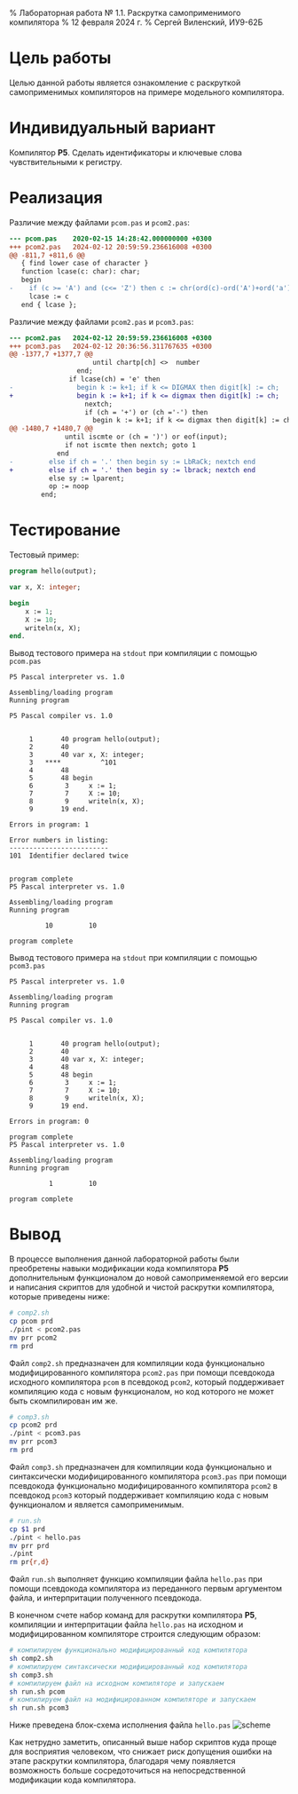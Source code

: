% Лабораторная работа № 1.1. Раскрутка самоприменимого компилятора
% 12 февраля 2024 г.
% Сергей Виленский, ИУ9-62Б

# Цель работы
Целью данной работы является ознакомление
с раскруткой самоприменимых компиляторов
на примере модельного компилятора.


# Индивидуальный вариант
Компилятор **P5**. Сделать идентификаторы и
ключевые слова чувствительными к регистру.


# Реализация

Различие между файлами `pcom.pas` и `pcom2.pas`:

```diff
--- pcom.pas	2020-02-15 14:28:42.000000000 +0300
+++ pcom2.pas	2024-02-12 20:59:59.236616008 +0300
@@ -811,7 +811,6 @@
   { find lower case of character }
   function lcase(c: char): char;
   begin
-    if (c >= 'A') and (c<= 'Z') then c := chr(ord(c)-ord('A')+ord('a'));
     lcase := c
   end { lcase };
```

Различие между файлами `pcom2.pas` и `pcom3.pas`:

```diff
--- pcom2.pas	2024-02-12 20:59:59.236616008 +0300
+++ pcom3.pas	2024-02-12 20:36:56.311767635 +0300
@@ -1377,7 +1377,7 @@
                     until chartp[ch] <>  number
                 end;
               if lcase(ch) = 'e' then
-                begin k := k+1; if k <= DIGMAX then digit[k] := ch;
+                begin k := k+1; if k <= digmax then digit[k] := ch;
                   nextch;
                   if (ch = '+') or (ch ='-') then
                     begin k := k+1; if k <= digmax then digit[k] := ch;
@@ -1480,7 +1480,7 @@
              until iscmte or (ch = ')') or eof(input);
              if not iscmte then nextch; goto 1
            end
-         else if ch = '.' then begin sy := LbRaCk; nextch end
+         else if ch = '.' then begin sy := lbrack; nextch end
          else sy := lparent;
          op := noop
        end;
```

# Тестирование

Тестовый пример:

```pascal
program hello(output);

var x, X: integer;

begin
    x := 1;
    X := 10;
    writeln(x, X);
end.
```

Вывод тестового примера на `stdout` при компиляции с
помощью `pcom.pas`

```
P5 Pascal interpreter vs. 1.0

Assembling/loading program
Running program

P5 Pascal compiler vs. 1.0


     1       40 program hello(output);
     2       40
     3       40 var x, X: integer;
     3   ****          ^101
     4       48
     5       48 begin
     6        3     x := 1;
     7        7     X := 10;
     8        9     writeln(x, X);
     9       19 end.

Errors in program: 1

Error numbers in listing:
-------------------------
101  Identifier declared twice


program complete
P5 Pascal interpreter vs. 1.0

Assembling/loading program
Running program

         10         10

program complete
```

Вывод тестового примера на `stdout` при компиляции с
помощью `pcom3.pas`

```
P5 Pascal interpreter vs. 1.0

Assembling/loading program
Running program

P5 Pascal compiler vs. 1.0


     1       40 program hello(output);
     2       40
     3       40 var x, X: integer;
     4       48
     5       48 begin
     6        3     x := 1;
     7        7     X := 10;
     8        9     writeln(x, X);
     9       19 end.

Errors in program: 0

program complete
P5 Pascal interpreter vs. 1.0

Assembling/loading program
Running program

          1         10

program complete
```

# Вывод
В процессе выполнения данной лабораторной работы
были преобретены навыки модификации кода компилятора **P5**
дополнительным функционалом до новой самоприменяемой его
версии и написания скриптов для удобной и чистой раскрутки
компилятора, которые приведены ниже:

```bash
# comp2.sh
cp pcom prd
./pint < pcom2.pas
mv prr pcom2
rm prd
```
Файл `comp2.sh` предназначен для компиляции кода
функционально модифицированного компилятора `pcom2.pas` при
помощи псевдокода исходного компилятора `pcom` в псевдокод
`pcom2`, который поддерживает компиляцию кода с новым
функционалом, но код которого не может быть скомпилирован им
же.

```bash
# comp3.sh
cp pcom2 prd
./pint < pcom3.pas
mv prr pcom3
rm prd
```
Файл `comp3.sh` предназначен для компиляции кода
функционально и синтаксически модифицированного компилятора
`pcom3.pas` при помощи псевдокода функционально
модифицированного компилятора `pcom2` в псевдокод `pcom3`
который поддерживает компиляцию кода с новым
функционалом и является самоприменимым.

```bash
# run.sh
cp $1 prd
./pint < hello.pas
mv prr prd
./pint
rm pr{r,d}
```
Файл `run.sh` выполняет функцию компиляции файла
`hello.pas` при помощи псевдокода компилятора из
переданного первым аргументом файла, и интерпритации
полученного псевдокода.

В конечном счете набор команд для раскрутки компилятора
**P5**, компиляции и интерпритации файла `hello.pas` на
исходном и модифицированном компиляторе строится следующим
образом:
```bash
# компилируем функционально модифицированный код компилятора
sh comp2.sh
# компилируем синтаксически модифицированный код компилятора
sh comp3.sh
# компилируем файл на исходном компиляторе и запускаем
sh run.sh pcom
# компилируем файл на модифицированном компиляторе и запускаем
sh run.sh pcom3
```

Ниже преведена блок-схема исполнения файла `hello.pas`
![scheme](https://github.com/AngelicHedgehog/BMSTU-Designing-Compilers/assets/102258145/dbd12914-fd79-4dc3-9c23-c9c0a3242026)

Как нетрудно заметить, описанный выше набор скриптов
куда проще для восприятия человеком, что снижает риск
допущения ошибки на этапе раскрутки компилятора,
благодаря чему появляется возможность больше
сосредоточиться на непосредственной модификации
кода компилятора.
